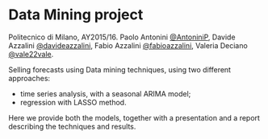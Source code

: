 # Data Mining project
Politecnico di Milano, AY2015/16. Paolo Antonini [@AntoniniP](https://github.com/AntoniniP/), Davide Azzalini [@davideazzalini](https://github.com/davideazzalini/), Fabio Azzalini [@fabioazzalini](https://github.com/fabioazzalini/), Valeria Deciano [@vale22vale](https://github.com/vale22vale).

Selling forecasts using Data mining techniques, using two different approaches:
- time series analysis, with a seasonal ARIMA model;
- regression with LASSO method.

Here we provide both the models, together with a presentation and a report describing the techniques and results.

